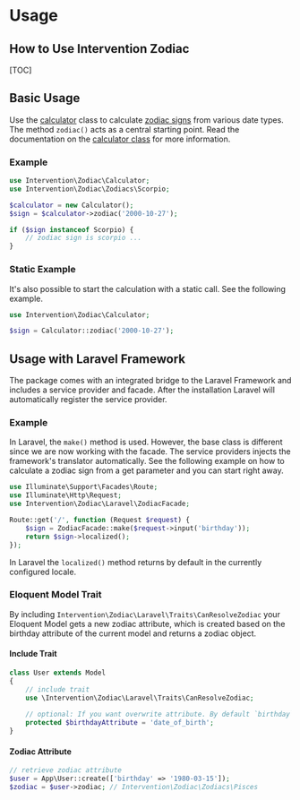 # Usage
## How to Use Intervention Zodiac

[TOC]

## Basic Usage

Use the [calculator](/v5/api/calculator) class to calculate [zodiac
signs](/v5/api/zodiac) from various date types. The method `zodiac()` acts
as a central starting point. Read the documentation on the [calculator
class](/v5/api/calculator) for more information. 

### Example

```php
use Intervention\Zodiac\Calculator;
use Intervention\Zodiac\Zodiacs\Scorpio;

$calculator = new Calculator();
$sign = $calculator->zodiac('2000-10-27');

if ($sign instanceof Scorpio) {
    // zodiac sign is scorpio ...
}
```

### Static Example

It's also possible to start the calculation with a static call. See the
following example.

```php
use Intervention\Zodiac\Calculator;

$sign = Calculator::zodiac('2000-10-27');
```

## Usage with Laravel Framework

The package comes with an integrated bridge to the Laravel Framework and
includes a service provider and facade. After the installation Laravel will
automatically register the service provider.

### Example

In Laravel, the `make()` method is used. However, the base class is
different since we are now working with the facade. The service providers
injects the framework's translator automatically. See the following example on
how to calculate a zodiac sign from a get parameter and you can start right
away.

```php
use Illuminate\Support\Facades\Route;
use Illuminate\Http\Request;
use Intervention\Zodiac\Laravel\ZodiacFacade;

Route::get('/', function (Request $request) {
    $sign = ZodiacFacade::make($request->input('birthday'));
    return $sign->localized();
});
```

In Laravel the `localized()` method returns by default in the currently
configured locale.

### Eloquent Model Trait

By including `Intervention\Zodiac\Laravel\Traits\CanResolveZodiac` your
Eloquent Model gets a new zodiac attribute, which is created based on the
birthday attribute of the current model and returns a zodiac object.

#### Include Trait

```php
class User extends Model
{
    // include trait
    use \Intervention\Zodiac\Laravel\Traits\CanResolveZodiac;
    
    // optional: If you want overwrite attribute. By default `birthday`
    protected $birthdayAttribute = 'date_of_birth';
}
```

#### Zodiac Attribute

```php
// retrieve zodiac attribute
$user = App\User::create(['birthday' => '1980-03-15']);
$zodiac = $user->zodiac; // Intervention\Zodiac\Zodiacs\Pisces
```
